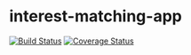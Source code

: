 # interest-matching-app
[![Build Status](https://secure.travis-ci.org/frediansimanjuntak/interest-matching-app.png?branch=master)](https://travis-ci.org/frediansimanjuntak/interest-matching-app)
[![Coverage Status](https://coveralls.io/repos/frediansimanjuntak/interest-matching-app/badge.svg?branch=master)](https://coveralls.io/r/frediansimanjuntak/interest-matching-app/?branch=master)

